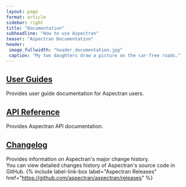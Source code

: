 ```yaml
---
layout: page
format: article
sidebar: right
title: "Documentation"
subheadline: "How to use Aspectran"
teaser: "Aspectran Documentation"
header:
 image_fullwidth: "header_documentation.jpg"
 caption: "My two daughters draw a picture on the car-free roads."
---
```


## [User Guides][1]
Provides user guide documentation for Aspectran users.

## [API Reference][2]
Provides Aspectran API documentation.

## [Changelog][3]
Provides information on Aspectran's major change history.  
You can view detailed changes history of Aspectran's source code in GitHub.
{% include label-link-box label="Aspectran Releases" href="https://github.com/aspectran/aspectran/releases" %}

[1]: /docs/guides/
[2]: /docs/api/
[3]: /docs/changelog/
